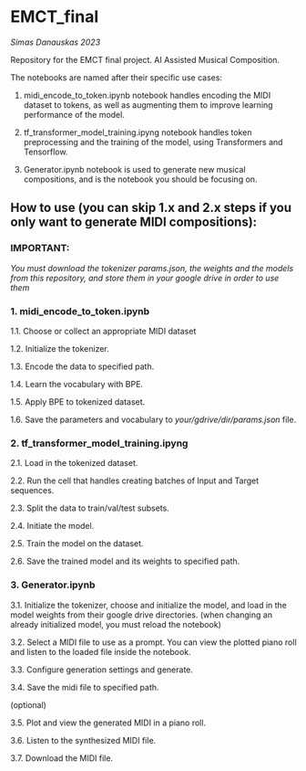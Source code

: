 
# EMCT_final
*Simas Danauskas 2023*

Repository for the EMCT final project. AI Assisted Musical Composition.

The notebooks are named after their specific use cases:

1. midi_encode_to_token.ipynb notebook handles encoding the MIDI dataset to tokens, as well as augmenting them to improve learning performance of the model.

2. tf_transformer_model_training.ipyng notebook handles token preprocessing and the training of the model, using Transformers and Tensorflow.

3. Generator.ipynb notebook is used to generate new musical compositions, and is the notebook you should be focusing on.



## How to use (you can skip 1.x and 2.x steps if you only want to generate MIDI compositions): 

### IMPORTANT:
*You must download the tokenizer params.json, the weights and the models from this repository, and store them in your google drive in order to use them*


### 1. midi_encode_to_token.ipynb ###

1.1. Choose or collect an appropriate MIDI dataset

1.2. Initialize the tokenizer.

1.3. Encode the data to specified path.

1.4. Learn the vocabulary with BPE.

1.5. Apply BPE to tokenized dataset.

1.6. Save the parameters and vocabulary to *your/gdrive/dir/params.json* file.


### 2. tf_transformer_model_training.ipyng ###

2.1. Load in the tokenized dataset.

2.2. Run the cell that handles creating batches of Input and Target sequences.

2.3. Split the data to train/val/test subsets.

2.4. Initiate the model.

2.5. Train the model on the dataset.

2.6. Save the trained model and its weights to specified path.


### 3. Generator.ipynb ###

3.1. Initialize the tokenizer, choose and initialize the model, and load in the model weights from their google drive directories. (when changing an already initialized model, you must reload the notebook)

3.2. Select a MIDI file to use as a prompt. You can view the plotted piano roll and listen to the loaded file inside the notebook.

3.3. Configure generation settings and generate.

3.4. Save the midi file to specified path.


(optional)

3.5. Plot and view the generated MIDI in a piano roll.

3.6. Listen to the synthesized MIDI file.

3.7. Download the MIDI file.
